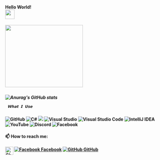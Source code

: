 <h4> Hello World! <div align="top"> <img src="https://raw.githubusercontent.com/iampavangandhi/iampavangandhi/master/gifs/Hi.gif" width="30px"></h4> 
 <h5> <img align="middle" src="https://media.giphy.com/media/26AHqZycSplGWWPAI/giphy.gif" width="250" height="200" /> <h5>
  
  
 ![Anurag's GitHub stats](https://github-readme-stats.vercel.app/api?username=jelev123&show_icons=true&theme=tokyonight)
  
  
  
     𝗪𝗵𝗮𝘁 𝗜 𝗨𝘀𝗲 
  <h4> <img alt="GitHub" src="https://img.shields.io/badge/github-%23121011.svg?style=for-the-badge&logo=github&logoColor=white"/> 
 <img alt="C#" src="https://img.shields.io/badge/c%23-%23239120.svg?style=for-the-badge&logo=c-sharp&logoColor=white"/> <img alr="Microsoft" src="https://img.shields.io/badge/Microsoft-0078D4?style=for-the-badge&logo=microsoft&logoColor=white" /> <img alt="Visual Studio" src="https://img.shields.io/badge/VisualStudio-5C2D91.svg?style=for-the-badge&logo=visual-studio&logoColor=white"/> <img alt="Visual Studio Code" src="https://img.shields.io/badge/VisualStudioCode-0078d7.svg?style=for-the-badge&logo=visual-studio-code&logoColor=white"/> <img alt="IntelliJ IDEA" src="https://img.shields.io/badge/IntelliJIDEA-000000.svg?style=for-the-badge&logo=intellij-idea&logoColor=white"/> 
  <img alt="YouTube" src="https://img.shields.io/badge/<handle>-%23FF0000.svg?style=for-the-badge&logo=YouTube&logoColor=white"/> 
  <img alt="Discord" src="https://img.shields.io/badge/%3CServer%3E-%237289DA.svg?style=for-the-badge&logo=discord&logoColor=white"/> 
  <img alt="Facebook" src="https://img.shields.io/badge/Facebook-%231877F2.svg?style=for-the-badge&logo=Facebook&logoColor=white"/> <h4>
 

<h4>📫 How to reach me:<h4>
  
[![Facebook](http://i.imgur.com/fep1WsG.png) Facebook](https://www.facebook.com/julien.jelev.5)
 [![GitHub](https://i.stack.imgur.com/tskMh.png) GitHub](https://github.com/Jelev123)
  <a href="mailto:julienjelev2@gmail.com">
    <img align="left" alt="Shubhamdeep Jha | Gmail" width="26px" src="https://github.com/TheDudeThatCode/TheDudeThatCode/blob/master/Assets/Gmail.svg" />
  </a>


                                                                                                                          







